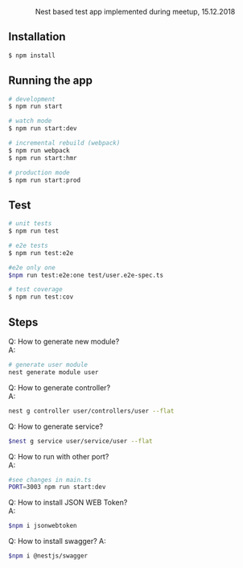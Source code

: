 <p align="center">
    Nest based test app implemented during meetup, 15.12.2018
</p>

## Installation

```bash
$ npm install
```

## Running the app

```bash
# development
$ npm run start

# watch mode
$ npm run start:dev

# incremental rebuild (webpack)
$ npm run webpack
$ npm run start:hmr

# production mode
$ npm run start:prod
```

## Test

```bash
# unit tests
$ npm run test

# e2e tests
$ npm run test:e2e

#e2e only one
$npm run test:e2e:one test/user.e2e-spec.ts

# test coverage
$ npm run test:cov
```

## Steps
Q: How to generate new module?  
A:
```bash
# generate user module
nest generate module user
```
Q: How to generate controller?  
A:
```bash
nest g controller user/controllers/user --flat
```

Q: How to generate service?
```bash
$nest g service user/service/user --flat
```

Q: How to run with other port?  
A:
```bash
#see changes in main.ts
PORT=3003 npm run start:dev
```

Q: How to install JSON WEB Token?  
A:
```bash
$npm i jsonwebtoken
```
Q: How to install swagger?
A:
```bash
$npm i @nestjs/swagger
```
